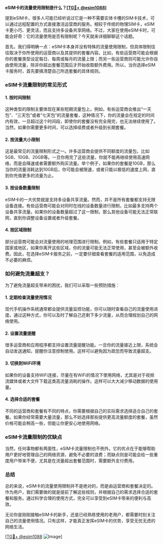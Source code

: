 **eSIM卡的流量使用限制是什么？[[TG💪+ @esim1088](https://t.me/s/esim1088)]**

提到eSIM卡，很多人可能已经听说过它是一种不需要实体卡槽的SIM卡技术，可以通过远程配置的方式直接激活运营商的服务。相较于传统的物理SIM卡，eSIM卡更小巧、更灵活，而且支持多设备共享网络。不过，大家在使用eSIM卡时，可能会好奇：它的流量使用是否有限制呢？今天就来详细聊聊这个话题。

首先，我们得明确一点：eSIM卡本身并没有特殊的流量使用限制，但具体限制往往取决于你所使用的运营商以及其提供的套餐内容。比如，有些运营商可能会根据你的套餐类型设定每日、每周或每月的流量上限；而另一些运营商则可能允许你自由使用流量，除非你超出套餐范围后才开始收取额外费用。所以，当你选择eSIM卡服务时，首先要搞清楚自己所选套餐的具体规则。

### eSIM卡流量限制的常见形式

#### 1. **按时间限制**
   这种类型的限制主要体现在某些短期流量包上。例如，有些运营商会推出“一天包”、“三天包”或者“七天包”的流量套餐，这种情况下，你的流量会在规定的时间内有效，一旦超过这个时间段，即使你的套餐没有完全用完，也无法继续使用了。当然，如果你需要更多时间，可以选择续费或者升级到长期套餐。

#### 2. **按流量大小限制**
   这是最常见的流量限制形式之一。许多运营商会提供不同额度的流量包，比如5GB、10GB、20GB等。一旦你用完了这些流量，你就不能再继续使用高速网络，而是会降速或者需要额外购买流量。举个例子，如果你的套餐是10GB，那么当你的流量消耗达到10GB后，你可能会被限速，或者只能以极低的速度上网，直到你充值更多的流量为止。

#### 3. **按设备数量限制**
   eSIM卡的一大优势就是支持多设备共享流量。然而，并不是所有套餐都支持无限设备连接。有些运营商可能会对同时在线的设备数量进行限制，比如最多支持两个设备共享流量。如果你的设备数量超过了这一限制，那么其他设备可能无法正常联网，直到你调整设备设置或者升级套餐。

#### 4. **按区域限制**
   部分运营商可能会对流量使用的地理范围进行限制。例如，有些套餐只适用于特定国家或地区，如果你离开这些区域，你的流量可能无法正常使用，甚至会被额外收费。因此，在选择eSIM卡服务之前，一定要仔细查看套餐的适用范围，以免造成不必要的麻烦。

### 如何避免流量超支？

为了避免流量超支带来的困扰，我们可以采取一些预防措施：

#### 1. **定期检查流量使用情况**
   现代手机操作系统通常都会提供流量监控功能，你可以随时查看自己的流量使用进度。通过这种方式，你可以及时了解自己还剩下多少流量，从而合理规划自己的网络使用。

#### 2. **设置流量提醒**
   很多运营商和应用程序都支持设置流量提醒功能。一旦你的流量接近上限，系统会自动发送通知，提醒你注意控制使用。这样可以避免因为疏忽而导致流量超支。

#### 3. **切换到WiFi环境**
   如果你的设备支持WiFi连接，尽量在有WiFi的情况下使用网络，尤其是对于视频流媒体或者大文件下载这类高流量消耗的操作。这样可以大大减少移动数据的使用量。

#### 4. **选择合适的套餐**
   不同的运营商和套餐有不同的特点，你需要根据自己的实际需求选择适合自己的套餐。如果你经常需要大量流量，那么不妨选择那些提供更高流量额度的套餐，虽然价格可能会稍高一些，但能让你更安心地使用网络。

### eSIM卡流量限制的优缺点

当然，任何事物都有两面性，eSIM卡流量限制也不例外。它的优点在于能够帮助用户更好地管理自己的网络资源，避免不必要的浪费；而缺点则是可能会给一些重度用户带来不便，尤其是在流量超出套餐范围时，需要额外支付费用。

### 总结

总的来说，eSIM卡的流量使用限制并不是绝对的，而是由运营商和套餐决定的。作为用户，我们需要做的就是提前了解这些规则，并根据自己的需求选择合适的套餐和服务。通过科学合理的使用方式，完全可以享受到eSIM卡带来的便利与高效。

无论你是刚刚接触eSIM卡的新手，还是已经熟练使用的老用户，都需要时刻关注自己的流量使用情况。只有这样，才能真正发挥eSIM卡的优势，享受无忧无虑的网络生活。

[[TG💪+ @esim1088](https://t.me/s/esim1088) ![Image](https://i.postimg.cc/4NQfJmqS/Snipaste-2025-05-13-00-14-12.png)]